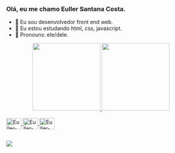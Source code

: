 ### Olá, eu me chamo Euller Santana Costa.



- 🔭 Eu sou desenvolvedor front end web.
- 🌱 Eu estou estudando html, css, javascript.
- 👯 Pronouns: ele/dele.


<div align="center">
  <a href="https://github.com/eullersc">
  <img height="180em" src="https://github-readme-stats.vercel.app/api?username=eullersc&show_icons=true&theme=dracula&include_all_commits=true&count_private=true"/>
  <img height="180em" src="https://github-readme-stats.vercel.app/api/top-langs/?username=eullersc&layout=compact&langs_count=7&theme=tokyonight"/>
</div>
  
<div style="display: inline_block"><br>
  <img align="center" alt="Euller-HTML5" height="30" width="40" src="https://cdn.jsdelivr.net/gh/devicons/devicon/icons/html5/html5-original.svg">
  <img align="center" alt="Euller-CSS3" height="30" width="40" src="https://cdn.jsdelivr.net/gh/devicons/devicon/icons/css3/css3-original.svg" > 
  <img align="center" alt="Euller-JAVASCRIPT" height="30" width="40" src="https://cdn.jsdelivr.net/gh/devicons/devicon/icons/javascript/javascript-original.svg">
</div>

  ##
  
  <div>
      <a href="https://www.linkedin.com/in/euller-santana-583ab761/" target="_blank"><img src="https://img.shields.io/badge/-LinkedIn-%230077B5?style=for-the-badge&logo=linkedin&logoColor=white" target="_blank"></a> 
  </div>

